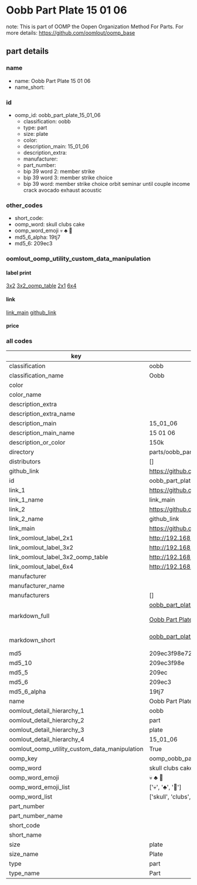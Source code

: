# Oobb Part Plate 15 01 06  

note: This is part of OOMP the Oopen Organization Method For Parts. For more details: https://github.com/oomlout/oomp_base

##  part details





### name
* name: Oobb Part Plate 15 01 06
* name_short: 
### id
* oomp_id: oobb_part_plate_15_01_06
  * classification: oobb
  * type: part
  * size: plate
  * color: 
  * description_main: 15_01_06
  * description_extra: 
  * manufacturer: 
  * part_number: 
  * bip 39 word 2: member strike
  * bip 39 word 3: member strike choice
  * bip 39 word: member strike choice orbit seminar until couple income crack avocado exhaust acoustic

### other_codes
* short_code: 
* oomp_word: skull clubs cake
* oomp_word_emoji :skull: :clubs: :cake:
* md5_6_alpha: 19tj7
* md5_6: 209ec3






### oomlout_oomp_utility_custom_data_manipulation
#### label print
[3x2](http://192.168.1.245:1112/?label=oomp%2019tj7)
[3x2_oomp_table](http://192.168.1.107:1112/?label=oomp%2019tj7)
[2x1](http://192.168.1.242:1112/?label=oomp%2019tj7)
[6x4](http://192.168.1.55:1112/?label=oomp%2019tj7)    

#### link

[link_main](https://github.com/oomlout/oomlout_oomp_current_version_messy/tree/main/parts/oobb_part_plate_15_01_06) [github_link](https://github.com/oomlout/oomlout_oomp_part_src/tree/main/parts/oobb_part_plate_15_01_06)                             

#### price







### all codes 
| key | value |  
| --- | --- |  
| classification | oobb |  
| classification_name | Oobb |  
| color |  |  
| color_name |  |  
| description_extra |  |  
| description_extra_name |  |  
| description_main | 15_01_06 |  
| description_main_name | 15 01 06 |  
| description_or_color | 150k |  
| directory | parts/oobb_part_plate_15_01_06 |  
| distributors | [] |  
| github_link | https://github.com/oomlout/oomlout_oomp_part_src/tree/main/parts/oobb_part_plate_15_01_06 |  
| id | oobb_part_plate_15_01_06 |  
| link_1 | https://github.com/oomlout/oomlout_oomp_current_version_messy/tree/main/parts/oobb_part_plate_15_01_06 |  
| link_1_name | link_main |  
| link_2 | https://github.com/oomlout/oomlout_oomp_part_src/tree/main/parts/oobb_part_plate_15_01_06 |  
| link_2_name | github_link |  
| link_main | https://github.com/oomlout/oomlout_oomp_current_version_messy/tree/main/parts/oobb_part_plate_15_01_06 |  
| link_oomlout_label_2x1 | http://192.168.1.242:1112/?label=oomp%2019tj7 |  
| link_oomlout_label_3x2 | http://192.168.1.245:1112/?label=oomp%2019tj7 |  
| link_oomlout_label_3x2_oomp_table | http://192.168.1.107:1112/?label=oomp%2019tj7 |  
| link_oomlout_label_6x4 | http://192.168.1.55:1112/?label=oomp%2019tj7 |  
| manufacturer |  |  
| manufacturer_name |  |  
| manufacturers | [] |  
| markdown_full | [oobb_part_plate_15_01_06](https://github.com/oomlout/oomlout_oomp_current_version_messy/tree/main/parts/oobb_part_plate_15_01_06)<br>[](https://github.com/oomlout/oomlout_oomp_current_version_messy/tree/main/parts/oobb_part_plate_15_01_06)<br>[Oobb Part Plate 15 01 06](https://github.com/oomlout/oomlout_oomp_current_version_messy/tree/main/parts/oobb_part_plate_15_01_06)<br><br> |  
| markdown_short | [oobb_part_plate_15_01_06](https://github.com/oomlout/oomlout_oomp_current_version_messy/tree/main/parts/oobb_part_plate_15_01_06)<br><br> |  
| md5 | 209ec3f98e728627b8e1c9be5075c456 |  
| md5_10 | 209ec3f98e |  
| md5_5 | 209ec |  
| md5_6 | 209ec3 |  
| md5_6_alpha | 19tj7 |  
| name | Oobb Part Plate 15 01 06 |  
| oomlout_detail_hierarchy_1 | oobb |  
| oomlout_detail_hierarchy_2 | part |  
| oomlout_detail_hierarchy_3 | plate |  
| oomlout_detail_hierarchy_4 | 15_01_06 |  
| oomlout_oomp_utility_custom_data_manipulation | True |  
| oomp_key | oomp_oobb_part_plate_15_01_06 |  
| oomp_word | skull clubs cake |  
| oomp_word_emoji | :skull: :clubs: :cake: |  
| oomp_word_emoji_list | [':skull:', ':clubs:', ':cake:'] |  
| oomp_word_list | ['skull', 'clubs', 'cake'] |  
| part_number |  |  
| part_number_name |  |  
| short_code |  |  
| short_name |  |  
| size | plate |  
| size_name | Plate |  
| type | part |  
| type_name | Part |  
